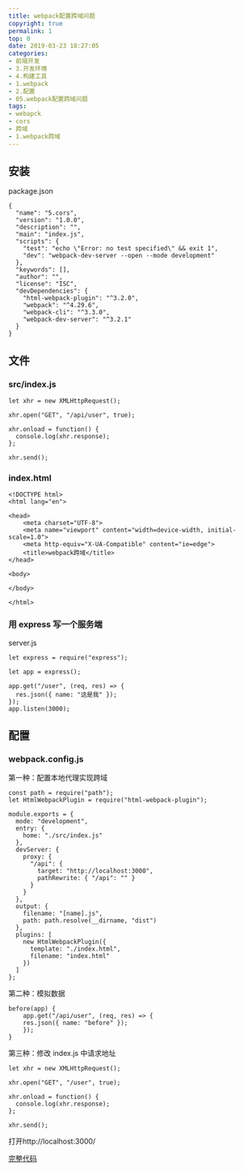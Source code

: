 ```yaml
---
title: webpack配置跨域问题
copyright: true
permalink: 1
top: 0
date: 2019-03-23 18:27:05
categories:
- 前端开发
- 3.开发环境
- 4.构建工具
- 1.webpack
- 2.配置
- 05.webpack配置跨域问题
tags:
- webapck
- cors
- 跨域
- 1.webpack跨域
---
```


## 安装

package.json

```
{
  "name": "5.cors",
  "version": "1.0.0",
  "description": "",
  "main": "index.js",
  "scripts": {
    "test": "echo \"Error: no test specified\" && exit 1",
    "dev": "webpack-dev-server --open --mode development"
  },
  "keywords": [],
  "author": "",
  "license": "ISC",
  "devDependencies": {
    "html-webpack-plugin": "^3.2.0",
    "webpack": "^4.29.6",
    "webpack-cli": "^3.3.0",
    "webpack-dev-server": "^3.2.1"
  }
}
```

## 文件

### src/index.js

```
let xhr = new XMLHttpRequest();

xhr.open("GET", "/api/user", true);

xhr.onload = function() {
  console.log(xhr.response);
};

xhr.send();
```

### index.html

```
<!DOCTYPE html>
<html lang="en">

<head>
    <meta charset="UTF-8">
    <meta name="viewport" content="width=device-width, initial-scale=1.0">
    <meta http-equiv="X-UA-Compatible" content="ie=edge">
    <title>webpack跨域</title>
</head>

<body>

</body>

</html>
```

### 用 express 写一个服务端

server.js

```
let express = require("express");

let app = express();

app.get("/user", (req, res) => {
  res.json({ name: "这是我" });
});
app.listen(3000);
```

## 配置

### webpack.config.js

第一种：配置本地代理实现跨域

```
const path = require("path");
let HtmlWebpackPlugin = require("html-webpack-plugin");

module.exports = {
  mode: "development",
  entry: {
    home: "./src/index.js"
  },
  devServer: {
    proxy: {
      "/api": {
        target: "http://localhost:3000",
        pathRewrite: { "/api": "" }
      }
    }
  },
  output: {
    filename: "[name].js",
    path: path.resolve(__dirname, "dist")
  },
  plugins: [
    new HtmlWebpackPlugin({
      template: "./index.html",
      filename: "index.html"
    })
  ]
};
```

第二种：模拟数据

```
before(app) {
    app.get("/api/user", (req, res) => {
    res.json({ name: "before" });
    });
}
```

第三种：修改 index.js 中请求地址

```
let xhr = new XMLHttpRequest();

xhr.open("GET", "/user", true);

xhr.onload = function() {
  console.log(xhr.response);
};

xhr.send();
```

打开http://localhost:3000/

[完整代码](https://github.com/zhoubichuan/frontend-note/tree/master/3.dev/3.scaffolding/1.webpack/2.config/5.cors)
